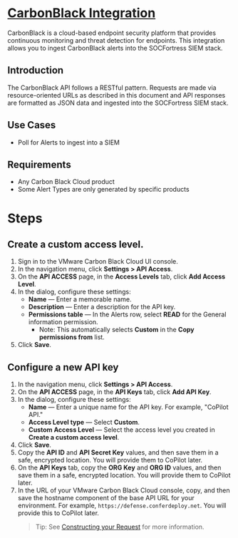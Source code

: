 # [CarbonBlack Integration](https://developer.carbonblack.com/reference/carbon-black-cloud/platform/latest/alerts-api/)

CarbonBlack is a cloud-based endpoint security platform that provides continuous monitoring and threat detection for endpoints. This integration allows you to ingest CarbonBlack alerts into the SOCFortress SIEM stack.

## Introduction

The CarbonBlack API follows a RESTful pattern. Requests are made via resource-oriented URLs as described in this document and API responses are formatted as JSON data and ingested into the SOCFortress SIEM stack.

## Use Cases

-   Poll for Alerts to ingest into a SIEM

## Requirements

-   Any Carbon Black Cloud product
-   Some Alert Types are only generated by specific products

# Steps

## Create a custom access level.

1. Sign in to the VMware Carbon Black Cloud UI console.
2. In the navigation menu, click **Settings > API Access**.
3. On the **API ACCESS** page, in the **Access Levels** tab, click **Add Access Level**.
4. In the dialog, configure these settings:
    - **Name** — Enter a memorable name.
    - **Description** — Enter a description for the API key.
    - **Permissions table** — In the Alerts row, select **READ** for the General information permission.
        - Note: This automatically selects **Custom** in the **Copy permissions from** list.
5. Click **Save**.

## Configure a new API key

1. In the navigation menu, click **Settings > API Access**.
2. On the **API ACCESS** page, in the **API Keys** tab, click **Add API Key**.
3. In the dialog, configure these settings:
    - **Name** — Enter a unique name for the API key. For example, "CoPilot API."
    - **Access Level type** — Select **Custom**.
    - **Custom Access Level** — Select the access level you created in **Create a custom access level**.
4. Click **Save**.
5. Copy the **API ID** and **API Secret Key** values, and then save them in a safe, encrypted location. You will provide them to CoPilot later.
6. On the **API Keys** tab, copy the **ORG Key** and **ORG ID** values, and then save them in a safe, encrypted location. You will provide them to CoPilot later.
7. In the URL of your VMware Carbon Black Cloud console, copy, and then save the hostname component of the base API URL for your environment. For example, `https://defense.conferdeploy.net`. You will provide this to CoPilot later.
    > Tip: See [Constructing your Request](https://developer.carbonblack.com/reference/carbon-black-cloud/authentication/#constructing-your-request) for more information.
